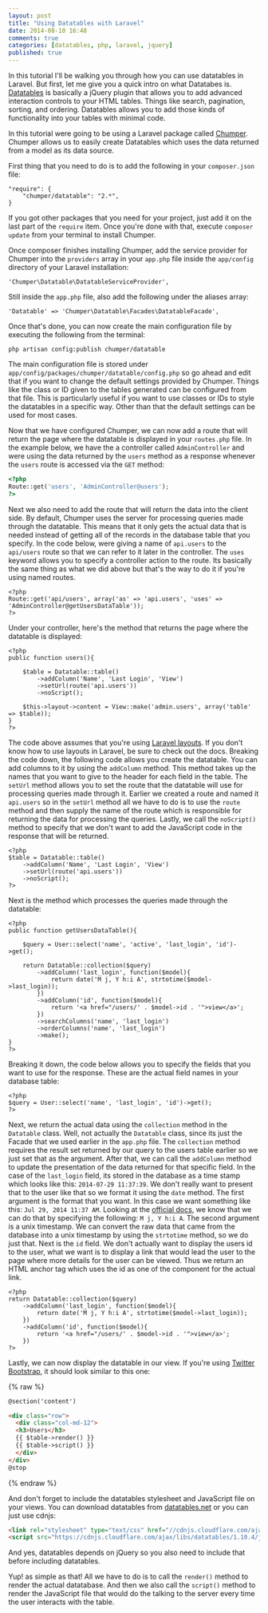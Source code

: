 ```yaml
---
layout: post
title: "Using Datatables with Laravel"
date: 2014-08-10 16:48
comments: true
categories: [datatables, php, laravel, jquery]
published: true
---
```


In this tutorial I'll be walking you through how you can use datatables in Laravel. But first, let me give you a quick intro on what Datatabes is. [Datatables](http://datatables.net/) is basically a jQuery plugin that allows you to add advanced interaction controls to your HTML tables. Things like search, pagination, sorting, and ordering. Datatables allows you to add those kinds of functionality into your tables with minimal code. 


In this tutorial were going to be using a Laravel package called [Chumper](https://github.com/Chumper/Datatable). Chumper allows us to easily create Datatables which uses the data returned from a model as its data source. 

First thing that you need to do is to add the following in your `composer.json` file:

```
"require": {
	"chumper/datatable": "2.*",
}
```

If you got other packages that you need for your project, just add it on the last part of the `require` item. Once you're done with that, execute `composer update` from your terminal to install Chumper.

Once composer finishes installing Chumper, add the service provider for Chumper into the `providers` array in your `app.php` file inside the `app/config` directory of your Laravel installation:

```
'Chumper\Datatable\DatatableServiceProvider',
```

Still inside the `app.php` file, also add the following under the aliases array:

```
'Datatable' => 'Chumper\Datatable\Facades\DatatableFacade',
```

Once that's done, you can now create the main configuration file by executing the following from the terminal:

```
php artisan config:publish chumper/datatable
```

The main configuration file is stored under `app/config/packages/chumper/datatable/config.php` so go ahead and edit that if you want to change the default settings provided by Chumper. Things like the class or ID given to the tables generated can be configured from that file. This is particularly useful if you want to use classes or IDs to style the datatables in a specific way. Other than that the default settings can be used for most cases.

Now that we have configured Chumper, we can now add a route that will return the page where the datatable is displayed in your `routes.php` file. In the example below, we have the a controller called `AdminController` and were using the data returned by the `users` method as a response whenever the `users` route is accessed via the `GET` method: 

``` php
<?php
Route::get('users', 'AdminController@users');
?>
```

Next we also need to add the route that will return the data into the client side. By default, Chumper uses the server for processing queries made through the datatable. This means that it only gets the actual data that is needed instead of getting all of the records in the database table that you specify. In the code below, were giving a name of `api.users` to the `api/users` route so that we can refer to it later in the controller. The `uses` keyword allows you to specify a controller action to the route. Its basically the same thing as what we did above but that's the way to do it if you're using named routes. 

```
<?php
Route::get('api/users', array('as' => 'api.users', 'uses' => 'AdminController@getUsersDataTable'));
?>
```


Under your controller, here's the method that returns the page where the datatable is displayed:

```
<?php
public function users(){

    $table = Datatable::table()
    	->addColumn('Name', 'Last Login', 'View')
    	->setUrl(route('api.users'))
    	->noScript();

    $this->layout->content = View::make('admin.users', array('table' => $table));
}
?>
```

The code above assumes that you're using [Laravel layouts](http://laravel.com/docs/templates). If you don't know how to use layouts in Laravel, be sure to check out the docs. Breaking the code down, the following code allows you create the datatable. You can add columns to it by using the `addColumn` method. This method takes up the names that you want to give to the header for each field in the table. The `setUrl` method allows you to set the route that the datatable will use for processing queries made through it. Earlier we created a route and named it `api.users` so in the `setUrl` method all we have to do is to use the `route` method and then supply the name of the route which is responsible for returning the data for processing the queries. Lastly, we call the `noScript()` method to specify that we don't want to add the JavaScript code in the response that will be returned.

```
<?php
$table = Datatable::table()
	->addColumn('Name', 'Last Login', 'View')
	->setUrl(route('api.users'))
	->noScript();
?>
```

Next is the method which processes the queries made through the datatable:

```
<?php
public function getUsersDataTable(){

    $query = User::select('name', 'active', 'last_login', 'id')->get();

    return Datatable::collection($query)
        ->addColumn('last_login', function($model){
            return date('M j, Y h:i A', strtotime($model->last_login));
        })
        ->addColumn('id', function($model){
            return '<a href="/users/' . $model->id . '">view</a>';
        })
        ->searchColumns('name', 'last_login')
        ->orderColumns('name', 'last_login')
        ->make();
}
?>
```

Breaking it down, the code below allows you to specify the fields that you want to use for the response. These are the actual field names in your database table:

```
<?php
$query = User::select('name', 'last_login', 'id')->get();
?>
```

Next, we return the actual data using the `collection` method in the `Datatable` class. Well, not actually the `Datatable` class, since its just the Facade that we used earlier in the `app.php` file. The `collection` method requires the result set returned by our query to the users table earlier so we just set that as the argument. After that, we can call the `addColumn` method to update the presentation of the data returned for that specific field. In the case of the `last_login` field, its stored in the database as a time stamp which looks like this: `2014-07-29 11:37:39`. We don't really want to present that to the user like that so we format it using the `date` method. The first argument is the format that you want. In this case we want something like this: `Jul 29, 2014 11:37 AM`. Looking at the [official docs](http://php.net/manual/en/function.date.php), we know that we can do that by specifying the following: `M j, Y h:i A`. The second argument is a unix timestamp. We can convert the raw data that came from the database into a unix timestamp by using the `strtotime` method, so we do just that. Next is the `id` field. We don't actually want to display the users id to the user, what we want is to display a link that would lead the user to the page where more details for the user can be viewed. Thus we return an HTML anchor tag which uses the id as one of the component for the actual link.

```
<?php
return Datatable::collection($query)
    ->addColumn('last_login', function($model){
        return date('M j, Y h:i A', strtotime($model->last_login));
    })
    ->addColumn('id', function($model){
        return '<a href="/users/' . $model->id . '">view</a>';
    })
?>
```

Lastly, we can now display the datatable in our view. If you're using [Twitter Bootstrap](http://getbootstrap.com/), it should look similar to this one:

{% raw %}
``` html
@section('content')

<div class="row">
  <div class="col-md-12">
  <h3>Users</h3>
  {{ $table->render() }}
  {{ $table->script() }}
  </div>
</div>
@stop
```
{% endraw %}

And don't forget to include the datatables stylesheet and JavaScript file on your views. You can download datatables from [datatables.net](http://datatables.net/) or you can just use cdnjs:

```html
<link rel="stylesheet" type="text/css" href="//cdnjs.cloudflare.com/ajax/libs/datatables/1.10.4/css/jquery.dataTables.min.css">
<script src="https://cdnjs.cloudflare.com/ajax/libs/datatables/1.10.4/js/jquery.dataTables.min.js"></script>
```

And yes, datatables depends on jQuery so you also need to include that before including datatables.

Yup! as simple as that! All we have to do is to call the `render()` method to render the actual datatabase. And then we also call the `script()` method to render the JavaScript file that would do the talking to the server every time the user interacts with the table. 
